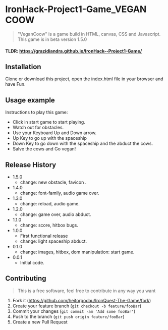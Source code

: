 # IronHack-Project1-Game_VEGAN COOW
> "VeganCoow" is a game build in HTML, canvas, CSS and Javascript.
> This game is in beta version 1.5.0
#### TLDR: https://grazidiandra.github.io/IronHack--Project1-Game/



## Installation
Clone or download this project, open the index.html file in your browser and have Fun.

## Usage example
Instructions to play this game:
* Click in start game to start playing.
* Watch out for obstacles.
* Use your Keyboard Up and Down arrow.
* Up Key to go up with the spaceship
* Down Key to go down with the spaceship and the abduct the cows.
* Salve the cows and Go vegan!

## Release History
* 1.5.0
    * change: new obstacle, favicon .
* 1.4.0
    * change: font-family, audio game over.
* 1.3.0
    * change: reload, audio game.
* 1.2.0
    * change: game over, audio abduct.
* 1.1.0
    * change: score, hitbox bugs.
* 1.0.0
    * First functional release
    * change: light spaceship abduct.
* 0.1.0
    * change: images, hitbox, dom manipulation: start game.
* 0.0.1
    * Initial code.

## Contributing
>This is a free software, feel free to contribute in any way you want

1. Fork it (<https://github.com/heitorgodau/IronQuest-The-Game/fork>)
2. Create your feature branch (`git checkout -b feature/fooBar`)
3. Commit your changes (`git commit -am 'Add some fooBar'`)
4. Push to the branch (`git push origin feature/fooBar`)
5. Create a new Pull Request
